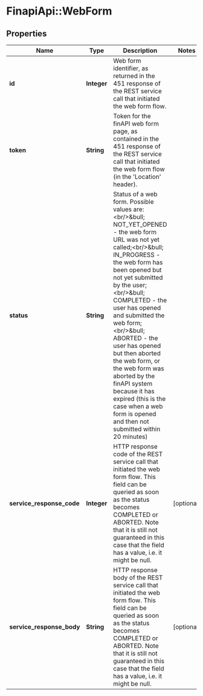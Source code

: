 # FinapiApi::WebForm

## Properties
Name | Type | Description | Notes
------------ | ------------- | ------------- | -------------
**id** | **Integer** | Web form identifier, as returned in the 451 response of the REST service call that initiated the web form flow. | 
**token** | **String** | Token for the finAPI web form page, as contained in the 451 response of the REST service call that initiated the web form flow (in the &#39;Location&#39; header). | 
**status** | **String** | Status of a web form. Possible values are:&lt;br/&gt;&amp;bull; NOT_YET_OPENED - the web form URL was not yet called;&lt;br/&gt;&amp;bull; IN_PROGRESS - the web form has been opened but not yet submitted by the user;&lt;br/&gt;&amp;bull; COMPLETED - the user has opened and submitted the web form;&lt;br/&gt;&amp;bull; ABORTED - the user has opened but then aborted the web form, or the web form was aborted by the finAPI system because it has expired (this is the case when a web form is opened and then not submitted within 20 minutes) | 
**service_response_code** | **Integer** | HTTP response code of the REST service call that initiated the web form flow. This field can be queried as soon as the status becomes COMPLETED or ABORTED. Note that it is still not guaranteed in this case that the field has a value, i.e. it might be null. | [optional] 
**service_response_body** | **String** | HTTP response body of the REST service call that initiated the web form flow. This field can be queried as soon as the status becomes COMPLETED or ABORTED. Note that it is still not guaranteed in this case that the field has a value, i.e. it might be null. | [optional] 


